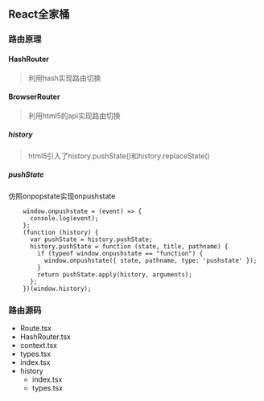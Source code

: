 ## React全家桶

### 路由原理

#### HashRouter
> 利用hash实现路由切换

#### BrowserRouter
> 利用html5的api实现路由切换

##### history
> html5引入了history.pushState()和history.replaceState()

##### pushState
仿照onpopstate实现onpushstate
```
    window.onpushstate = (event) => {
      console.log(event);
    };
    (function (history) {
      var pushState = history.pushState;
      history.pushState = function (state, title, pathname) {
        if (typeof window.onpushstate == "function") {
          window.onpushstate({ state, pathname, type: 'pushstate' });
        }
        return pushState.apply(history, arguments);
      };
    })(window.history);
```

### 路由源码
- Route.tsx
- HashRouter.tsx
- context.tsx
- types.tsx
- index.tsx
- history
  - index.tsx
  - types.tsx

